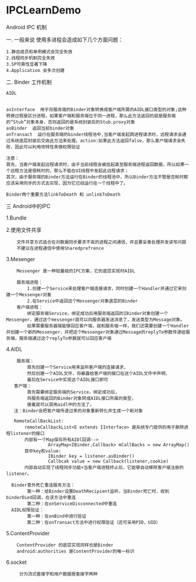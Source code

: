 # IPCLearnDemo
Android IPC 机制


一.  一般来说 使用多进程会造成如下几个方面问题：

    1.静态成员和单例模式会完全失效
    2.线程同步机制完全失效
    3.SP可靠性显著下降
    4.Application 会多次创建

二. Binder 工作机制 


    AIDL
    
    
    asInterface  用于将服务端的Binder对象转换成客户端所需的AIDL接口类型的对象;这种转换过程是区分进程，如果客户端和服务端位于同一进程，那么此方法返回的就是服务端的“Stub”对象本身，否则返回的是系统封装后的Stub.proxy对象
    asBinder  返回当前binder对象
    onTransact  运行在服务端的binder线程池中,当客户端发起跨进程请求时，远程请求会通过系统底层封装后交由此方法来处理。action:如果此方法返回false，那么客户端请求会失败，因此可以利用改特性来做权限验证
   
    注意：
    首先，当客户端发起远程请求时，由于当前线程会被挂起直至服务端进程返回数据，所以如果一个远程方法是很耗时的，那么不能在UI线程中发起此远程请求；
    其次，由于服务端的Binder方法运行在Binder的线程池中，所以Binder方法不管是否耗时都应该采用同步的方式去实现，因为它已经运行在一个线程中了。
    
    Binder两个重要方法linkToDeath 和 unlinkToDeath
   
三  Android中的IPC
  
  1.Bundle
  
  2.使用文件共享 
    
        文件共享方式适合在对数据同步要求不高的进程之间通信，并且要妥善处理并发读写问题
        不建议在进程通信中使用Sharedprefrence
     
   3.Mesenger
        
        Messenger 是一种轻量级的IPC方案，它的底层实现时AIDL
        
        服务端进程：
            1.创建一个Service来处理客户端连接请求，同时创建一个Handler并通过它来创建一个Messenger对象
            2.在Service中返回这个Messenger对象底层的Binder
        客户端进程：
            绑定服务端Service，绑定成功后用服务端返回的IBinder对象创建一个Messenger，通过这个messenger就可以向服务器发送消息了，发送类型为Message对象。
            如果需要服务器端能够回应客户端，就和服务端一样，我们还需要创建一个Handler并创建一个新的Messenger，并把这个Messenger对象通过Message的replyTo参数传递给服务端，服务端通过这个replyTo参数就可以回应客户端
            
   4.AIDL
   
        服务端：
            首先创建一个Service用来监听客户端的连接请求，
            然后创建一个AIDL文件，将暴露给客户端的接口在这个AIDL文件中声明，
            最后在Service中实现这个AIDL接口即可
       客户端：
            首先需要绑定服务端的Service，绑定成功后，
            将服务端返回的Binder对象转成AIDL接口所属的类型，
            接着就可以调用aidl中的方法了。
       注：Binder会把客户端传递过来的对象重新转化并生成一个新对象
       
       RemoteCallBackList:
           remoteCallbackList<E extends IInterface> 是系统专门提供的用于删除进程listener的接口
           内部有一个Map保存所有AIDl回调--> 
                    ArrayMap<IBinder,Callback> mCallBacks = new ArrayMap()
           其中key和value:
                    IBinder key = listener.asBinder()
                    Callbcak value = new Callback(listener,cookie)
           内部自动实现了线程同步功能+当客户端进程终止后，它能够自动移除客户端注册的listener。
      
      Binder意外死亡重连服务方法：
            第一种：给Binder设置DeathRecipient监听，当Binder死亡时，收到binderDied回调，在该方法中重连
            第二种：在onServiceDisconnected中重连
      AIDL权限验证：
            第一种：在onBind中进行验证
            第二种：在onTransact方法中进行权限验证（还可采用PID，UID）
            
            
   5.ContentProvider
   
        ContentProvider 的底层实现同样也是Binder
        android:authorities 是ContentProvider的唯一标识
  
   6.socket
   
   
         分为流式套接字和用户数据报套接字两种
         
         
 
       
        
        
        
        
        
        
        
        
        
        
        
        
        
        
        
        
        
        
        
        
        
        
        
        
        
        
        
        
        
        
        
        
        
        
        
        
        
        
        
        
        
        
        
        
        
        
        
        
        
        
        
        
        
        
        
        
        
        
        
        
        
        
        
        
        
        
        
        
        
        
        
        
        
        
        
        
        
        
        
        
        
        
        
        
        
        
        
        
        
        
        
        
        
        
        
        
        
        
        
        
        
        
        
        
        
        
        
        
        
        
        
        
        
        
        
        
        
        
        
        
        
        
        
        
        
        
        
        
        
        
        
        
        
        
        
        
        
        
        
        
        
        
        
                    
